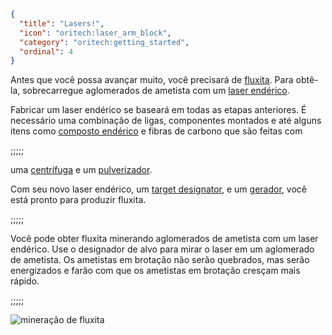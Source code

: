 ```json
{
  "title": "Lasers!",
  "icon": "oritech:laser_arm_block",
  "category": "oritech:getting_started",
  "ordinal": 4
}
```

Antes que você possa avançar muito, você precisará de [fluxita](^oritech:resources/fluxite). Para obtê-la, sobrecarregue aglomerados de ametista com um [laser endérico](^oritech:interaction/enderic_laser).

Fabricar um laser endérico se baseará em todas as etapas anteriores. É necessário uma combinação de ligas, componentes montados e até alguns itens como [composto endérico](^oritech:resources/enderic_compound) e fibras de carbono que são feitas com

;;;;;

 uma [centrífuga](^oritech:processing/centrifuge) e um [pulverizador](^oritech:processing/pulverizer).

Com seu novo laser endérico, um [target designator](^oritech:tools/target_designator), e um [gerador](^oritech:processing/generators), você está pronto para produzir fluxita.

;;;;;

Você pode obter fluxita minerando aglomerados de ametista com um laser endérico. Use o designador de alvo para mirar o laser em um aglomerado de ametista. Os ametistas em brotação não serão quebrados, mas serão energizados e farão com que os ametistas em brotação cresçam mais rápido.

;;;;;

![mineração de fluxita](oritech:textures/book/laser_fluxite.png,fit)
